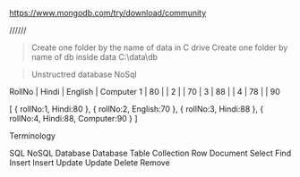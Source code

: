 https://www.mongodb.com/try/download/community

//////
> Create one folder by the name of data in C drive
> Create one folder by name of db inside data
> C:\data\db

> Unstructred database
> NoSql


RollNo | Hindi | English | Computer
  1    |  80   |         |
  2    |       |   70    |
  3    |  88   |         |
  4    |  78   |         |   90
  

[
    {
        rollNo:1,
        Hindi:80
    },
    {
        rollNo:2,
        English:70
    },
    {
        rollNo:3,
        Hindi:88
    },
    {
        rollNo:4,
        Hindi:88,
        Computer:90
    }
]


Terminology

SQL         NoSQL
Database    Database
Table       Collection
Row         Document
Select      Find
Insert      Insert
Update      Update
Delete      Remove